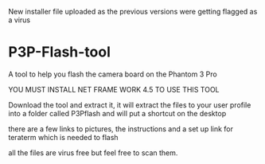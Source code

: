 New installer file uploaded as the 
previous versions were getting 
flagged as a virus

# P3P-Flash-tool
A tool to help you flash the camera board on the Phantom 3 Pro

YOU MUST INSTALL NET FRAME WORK 4.5 TO USE THIS TOOL

Download the tool and extract it, it will extract the files to your user profile into a folder called P3Pflash 
and will put a shortcut on the desktop

there are a few links to pictures, the instructions and a set up link for teraterm which
is needed to flash

all the files are virus free but feel free to scan them.
